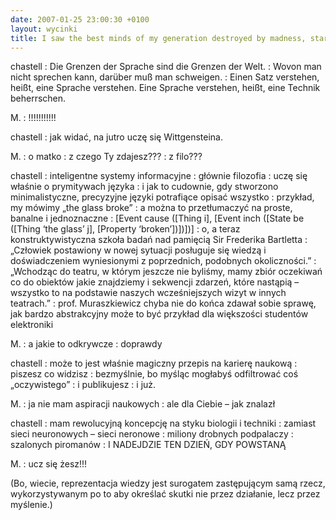 ```yaml
---
date: 2007-01-25 23:00:30 +0100
layout: wycinki
title: I saw the best minds of my generation destroyed by madness, starving hysterical naked
---
```


chastell
: Die Grenzen der Sprache sind die Grenzen der Welt.
: Wovon man nicht sprechen kann, darüber muß man schweigen.
: Einen Satz verstehen, heißt, eine Sprache verstehen. Eine Sprache verstehen, heißt, eine Technik beherrschen.

M.
: !!!!!!!!!!!

chastell
: jak widać, na jutro uczę się Wittgensteina.

M.
: o matko
: z czego Ty zdajesz???
: z filo???

chastell
: inteligentne systemy informacyjne
: głównie filozofia
: uczę się właśnie o prymitywach języka
: i jak to cudownie, gdy stworzono minimalistyczne, precyzyjne języki potrafiące opisać wszystko
: przykład, my mówimy „the glass broke”
: a można to przetłumaczyć na proste, banalne i jednoznaczne
: [Event cause ([Thing i], [Event inch ([State be ([Thing ‘the glass’ j], [Property ‘broken’])])])]
: o, a teraz konstruktywistyczna szkoła badań nad pamięcią Sir Frederika Bartletta
: „Człowiek postawiony w nowej sytuacji posługuje się wiedzą i doświadczeniem wyniesionymi z poprzednich, podobnych okoliczności.”
: „Wchodząc do teatru, w którym jeszcze nie byliśmy, mamy zbiór oczekiwań co do obiektów jakie znajdziemy i sekwencji zdarzeń, które nastąpią – wszystko to na podstawie naszych wcześniejszych wizyt w innych teatrach.”
: prof. Muraszkiewicz chyba nie do końca zdawał sobie sprawę, jak bardzo abstrakcyjny może to być przykład dla większości studentów elektroniki

M.
: a jakie to odkrywcze
: doprawdy

chastell
: może to jest właśnie magiczny przepis na karierę naukową
: piszesz co widzisz
: bezmyślnie, bo myśląc mogłabyś odfiltrować coś „oczywistego”
: i publikujesz
: i już.

M.
: ja nie mam aspiracji naukowych
: ale dla Ciebie – jak znalazł

chastell
: mam rewolucyjną koncepcję na styku biologii i techniki
: zamiast sieci neuronowych – sieci neronowe
: miliony drobnych podpalaczy
: szalonych piromanów
: I NADEJDZIE TEN DZIEŃ, GDY POWSTANĄ

M.
: ucz się żesz!!!

(Bo, wiecie, reprezentacja wiedzy jest surogatem zastępującym samą rzecz, wykorzystywanym po to aby określać skutki nie przez działanie, lecz przez myślenie.)
